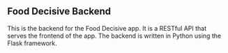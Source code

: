 
## Food Decisive Backend

This is the backend for the Food Decisive app. It is a RESTful API that serves the frontend of the app. The backend is written in Python using the Flask framework.